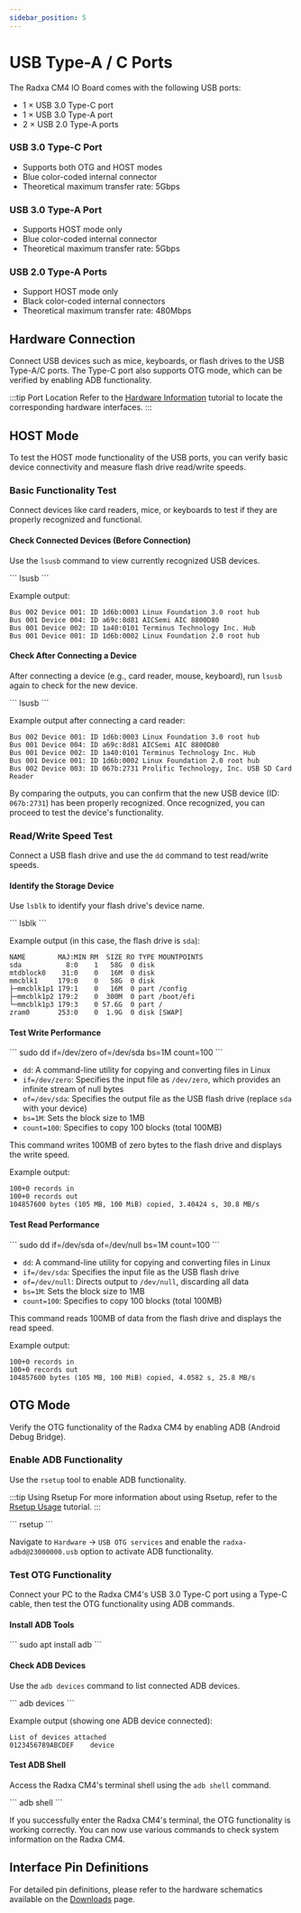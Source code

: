 ```yaml
---
sidebar_position: 5
---
```


# USB Type-A / C Ports

The Radxa CM4 IO Board comes with the following USB ports:

- 1 × USB 3.0 Type-C port
- 1 × USB 3.0 Type-A port
- 2 × USB 2.0 Type-A ports

### USB 3.0 Type-C Port

- Supports both OTG and HOST modes
- Blue color-coded internal connector
- Theoretical maximum transfer rate: 5Gbps

### USB 3.0 Type-A Port

- Supports HOST mode only
- Blue color-coded internal connector
- Theoretical maximum transfer rate: 5Gbps

### USB 2.0 Type-A Ports

- Support HOST mode only
- Black color-coded internal connectors
- Theoretical maximum transfer rate: 480Mbps

## Hardware Connection

Connect USB devices such as mice, keyboards, or flash drives to the USB Type-A/C ports. The Type-C port also supports OTG mode, which can be verified by enabling ADB functionality.

:::tip Port Location
Refer to the [Hardware Information](./hardware_info.md) tutorial to locate the corresponding hardware interfaces.
:::

## HOST Mode

To test the HOST mode functionality of the USB ports, you can verify basic device connectivity and measure flash drive read/write speeds.

### Basic Functionality Test

Connect devices like card readers, mice, or keyboards to test if they are properly recognized and functional.

#### Check Connected Devices (Before Connection)

Use the `lsusb` command to view currently recognized USB devices.

<NewCodeBlock tip="radxa@device$" type="device">
```
lsusb
```
</NewCodeBlock>

Example output:

```
Bus 002 Device 001: ID 1d6b:0003 Linux Foundation 3.0 root hub
Bus 001 Device 004: ID a69c:8d81 AICSemi AIC 8800D80
Bus 001 Device 002: ID 1a40:0101 Terminus Technology Inc. Hub
Bus 001 Device 001: ID 1d6b:0002 Linux Foundation 2.0 root hub
```

#### Check After Connecting a Device

After connecting a device (e.g., card reader, mouse, keyboard), run `lsusb` again to check for the new device.

<NewCodeBlock tip="radxa@device$" type="device">
```
lsusb
```
</NewCodeBlock>

Example output after connecting a card reader:

```
Bus 002 Device 001: ID 1d6b:0003 Linux Foundation 3.0 root hub
Bus 001 Device 004: ID a69c:8d81 AICSemi AIC 8800D80
Bus 001 Device 002: ID 1a40:0101 Terminus Technology Inc. Hub
Bus 001 Device 001: ID 1d6b:0002 Linux Foundation 2.0 root hub
Bus 002 Device 003: ID 067b:2731 Prolific Technology, Inc. USB SD Card Reader
```

By comparing the outputs, you can confirm that the new USB device (ID: `067b:2731`) has been properly recognized. Once recognized, you can proceed to test the device's functionality.

### Read/Write Speed Test

Connect a USB flash drive and use the `dd` command to test read/write speeds.

#### Identify the Storage Device

Use `lsblk` to identify your flash drive's device name.

<NewCodeBlock tip="radxa@device$" type="device">
```
lsblk
```
</NewCodeBlock>

Example output (in this case, the flash drive is `sda`):

```
NAME        MAJ:MIN RM  SIZE RO TYPE MOUNTPOINTS
sda           8:0    1   58G  0 disk
mtdblock0    31:0    0   16M  0 disk
mmcblk1     179:0    0   58G  0 disk
├─mmcblk1p1 179:1    0   16M  0 part /config
├─mmcblk1p2 179:2    0  300M  0 part /boot/efi
└─mmcblk1p3 179:3    0 57.6G  0 part /
zram0       253:0    0  1.9G  0 disk [SWAP]
```

#### Test Write Performance

<NewCodeBlock tip="radxa@device$" type="device">
```
sudo dd if=/dev/zero of=/dev/sda bs=1M count=100
```
</NewCodeBlock>

- `dd`: A command-line utility for copying and converting files in Linux
- `if=/dev/zero`: Specifies the input file as `/dev/zero`, which provides an infinite stream of null bytes
- `of=/dev/sda`: Specifies the output file as the USB flash drive (replace `sda` with your device)
- `bs=1M`: Sets the block size to 1MB
- `count=100`: Specifies to copy 100 blocks (total 100MB)

This command writes 100MB of zero bytes to the flash drive and displays the write speed.

Example output:

```
100+0 records in
100+0 records out
104857600 bytes (105 MB, 100 MiB) copied, 3.40424 s, 30.8 MB/s
```

#### Test Read Performance

<NewCodeBlock tip="radxa@device$" type="device">
```
sudo dd if=/dev/sda of=/dev/null bs=1M count=100
```
</NewCodeBlock>

- `dd`: A command-line utility for copying and converting files in Linux
- `if=/dev/sda`: Specifies the input file as the USB flash drive
- `of=/dev/null`: Directs output to `/dev/null`, discarding all data
- `bs=1M`: Sets the block size to 1MB
- `count=100`: Specifies to copy 100 blocks (total 100MB)

This command reads 100MB of data from the flash drive and displays the read speed.

Example output:

```
100+0 records in
100+0 records out
104857600 bytes (105 MB, 100 MiB) copied, 4.0582 s, 25.8 MB/s
```

## OTG Mode

Verify the OTG functionality of the Radxa CM4 by enabling ADB (Android Debug Bridge).

### Enable ADB Functionality

Use the `rsetup` tool to enable ADB functionality.

:::tip Using Rsetup
For more information about using Rsetup, refer to the [Rsetup Usage](../system-use/rsetup) tutorial.
:::

<NewCodeBlock tip="radxa@device$" type="device">
```
rsetup
```
</NewCodeBlock>

Navigate to `Hardware` -> `USB OTG services` and enable the `radxa-adbd@23000000.usb` option to activate ADB functionality.

### Test OTG Functionality

Connect your PC to the Radxa CM4's USB 3.0 Type-C port using a Type-C cable, then test the OTG functionality using ADB commands.

#### Install ADB Tools

<NewCodeBlock tip="Linux$" type="host">
```
sudo apt install adb
```
</NewCodeBlock>

#### Check ADB Devices

Use the `adb devices` command to list connected ADB devices.

<NewCodeBlock tip="Linux$" type="host">
```
adb devices
```
</NewCodeBlock>

Example output (showing one ADB device connected):

```
List of devices attached
0123456789ABCDEF	device
```

#### Test ADB Shell

Access the Radxa CM4's terminal shell using the `adb shell` command.

<NewCodeBlock tip="Linux$" type="host">
```
adb shell
```
</NewCodeBlock>

If you successfully enter the Radxa CM4's terminal, the OTG functionality is working correctly. You can now use various commands to check system information on the Radxa CM4.

## Interface Pin Definitions

For detailed pin definitions, please refer to the hardware schematics available on the [Downloads](../download.md) page.
